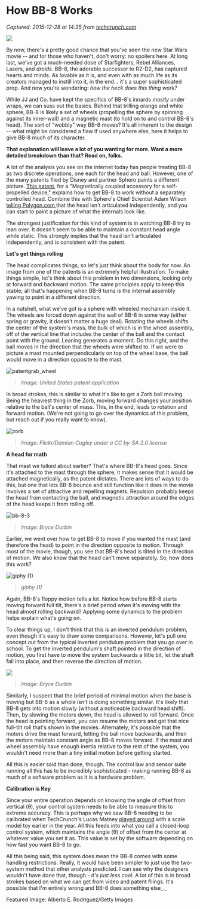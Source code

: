# How BB-8 Works

_Captured: 2015-12-28 at 14:35 from [techcrunch.com](http://techcrunch.com/2015/12/22/how-bb-8-works/?sr_share=facebook#.umka58:zU3v)_

![](https://tctechcrunch2011.files.wordpress.com/2015/06/469979416.jpg?w=738)

By now, there's a pretty good chance that you've seen the new Star Wars movie -- and for those who haven't, don't worry: no spoilers here. At long last, we've got a much-needed dose of Starfighters, Rebel Alliances, Lasers, and _droids_. BB-8, the adorable successor to R2-D2, has captured hearts and minds. As lovable as it is, and even with as much life as its creators managed to instill into it, in the end… it's a super sophisticated prop. And now you're wondering: _how the heck does this thing work?_

While JJ and Co. have kept the specifics of BB-8's innards _mostly_ under wraps, we can suss out the basics. Behind that trilling orange and white sphere, BB-8 is likely a set of wheels (propelling the sphere by spinning against its inner-wall) and a magnetic mast (to hold on to and control BB-8's head). The sort of "wobbly" way BB-8 moves? It's all inherent to the design -- what might be considered a flaw if used anywhere else, here it helps to give BB-8 much of its character.

**That explanation will leave a lot of you wanting for more. Want a more detailed breakdown than that? Read on, folks.**

A lot of the analysis you see on the internet today has people treating BB-8 as two discrete operations, one each for the head and ball. However, one of the many patents filed by Disney and partner Sphero paints a different picture. [This patent,](http://docs.google.com/viewer?url=patentimages.storage.googleapis.com/pdfs/US20140345957.pdf) for a "Magnetically coupled accessory for a self-propelled device," explains how to get BB-8 to work without a separately controlled head. Combine this with Sphero's Chief Scientist Adam Wilson [telling Polygon.com ](http://www.polygon.com/2015/9/7/9272595/how-bb8-works)that the head isn't articulated independently, and you can start to paint a picture of what the internals look like.

The strongest justification for this kind of system is in watching BB-8 try to lean over. It doesn't seem to be able to maintain a constant head angle while static. This strongly implies that the head isn't articulated independently, and is consistent with the patent.

**Let's get things rolling**

The head complicates things, so let's just think about the body for now. An image from one of the patents is an extremely helpful illustration. To make things simple, let's think about this problem in two dimensions, looking only at forward and backward motion. The same principles apply to keep this stable; all that's happening when BB-8 turns is the internal assembly yawing to point in a different direction.

In a nutshell, what we've got is a sphere with wheeled mechanism inside it. The wheels are forced down against the wall of BB-8 in some way (either spring or gravity, it doesn't matter a huge deal). Rotating the wheels shifts the center of the system's mass, the bulk of which is in the wheel assembly, off of the vertical line that includes the center of the ball and the contact point with the ground. Leaning generates a moment. Do this right, and the ball moves in the direction that the wheels were shifted to. If we were to picture a mast mounted perpendicularly on top of the wheel base, the ball would move in a direction opposite to the mast.

![patentgrab_wheel](https://tctechcrunch2011.files.wordpress.com/2015/12/patentgrab_wheel.jpg?w=1024&h=743)

> _Image: United States patent application_

In broad strokes, this is similar to what it's like to get a Zorb ball moving. Being the heaviest thing in the Zorb, moving forward changes your position relative to the ball's center of mass. This, in the end, leads to rotation and forward motion. (We're not going to go over the dynamics of this problem, but reach out if you really want to know).

![zorb](https://tctechcrunch2011.files.wordpress.com/2015/12/4761405338_8ec5d50b01_o.jpg?w=1024&h=819)

> _Image: Flickr/Damian Cugley under a CC by-SA 2.0 license_

**A head for math**

That mast we talked about earlier? That's where BB-8's head goes. Since it's attached to the mast through the sphere, it makes sense that it would be attached magnetically, as the patent dictates. There are lots of ways to do this, but one that lets BB-8 bounce and still function like it does in the movie involves a set of attractive and repelling magnets. Repulsion probably keeps the head from contacting the ball, and magnetic attraction around the edges of the head keeps it from rolling off.

![bb-8-3](https://tctechcrunch2011.files.wordpress.com/2015/12/bb-8-3.png?w=1024&h=576)

> _Image: Bryce Durbin_

Earlier, we went over how to get BB-8 to move if you wanted the mast (and therefore the head) to point in the direction opposite to motion. Through most of the movie, though, you see that BB-8's head is tilted in the direction of motion. We also know that the head can't move separately. So, how does this work?

![giphy \(1\)](https://tctechcrunch2011.files.wordpress.com/2015/12/giphy-1.gif?w=560&h=315)

> _giphy (1)_

Again, BB-8's floppy motion tells a lot. Notice how before BB-8 starts moving forward full tilt, there's a brief period when it's moving with the head almost rolling backward? Applying some dynamics to the problem helps explain what's going on.

To clear things up, I don't think that this is an inverted pendulum problem, even though it's easy to draw some comparisons. However, let's pull one concept out from the typical inverted pendulum problem that you go over in school. To get the inverted pendulum's shaft pointed in the direction of motion, you first have to move the system backwards a little bit, let the shaft fall into place, and then reverse the direction of motion.

![](https://tctechcrunch2011.files.wordpress.com/2015/12/bb-8-4a_rev.png?w=2000&h=1125)

> _Image: Bryce Durbin_

Similarly, I suspect that the brief period of minimal motion when the base is moving but BB-8 as a whole isn't is doing something similar. It's likely that BB-8 gets into motion slowly (without a noticeable backward head shift). Then, by slowing the motors down, the head is allowed to roll forward. Once the head is pointing forward, you can resume the motors and get that nice full-tilt roll that's shown in the movies. Alternately, it's possible that the motors drive the mast forward, letting the ball move backwards, and then the motors maintain constant angle as BB-8 moves forward. If the mast and wheel assembly have enough inertia relative to the rest of the system, you wouldn't need more than a tiny initial motion before getting started.

All this is easier said than done, though. The control law and sensor suite running all this has to be incredibly sophisticated - making running BB-8 as much of a software problem as it is a hardware problem.

**Calibration is Key**

Since your entire operation depends on knowing the angle of offset from vertical (θ), your control system needs to be able to measure this to extreme accuracy. This is perhaps why we saw BB-8 needing to be calibrated when TechCrunch's Lucas Matney [played around](http://techcrunch.com/2015/09/03/sphero-bb8/) with a scale model toy earlier in the year. All this feeds into what you call a closed-loop control system, which maintains the angle (θ) of offset from the center at whatever value you set it as. This value is set by the software depending on how fast you want BB-8 to go.

All this being said, this system does mean the BB-8 comes with some handling restrictions. Really, it would have been simpler to just use the two-system method that other analysts predicted. I can see why the designers wouldn't have done that, though - _it's just less cool_. A lot of this is in broad strokes based on what we can get from video and patent filings. It's possible that I'm entirely wrong and BB-8 does something else_._

Featured Image: Alberto E. Rodriguez/Getty Images
